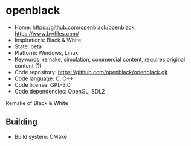 # openblack

- Home: https://github.com/openblack/openblack, https://www.bwfiles.com/
- Inspirations: Black & White
- State: beta
- Platform: Windows, Linux
- Keywords: remake, simulation, commercial content, requires original content (?)
- Code repository: https://github.com/openblack/openblack.git
- Code language: C, C++
- Code license: GPL-3.0
- Code dependencies: OpenGL, SDL2

Remake of Black & White

## Building

- Build system: CMake
